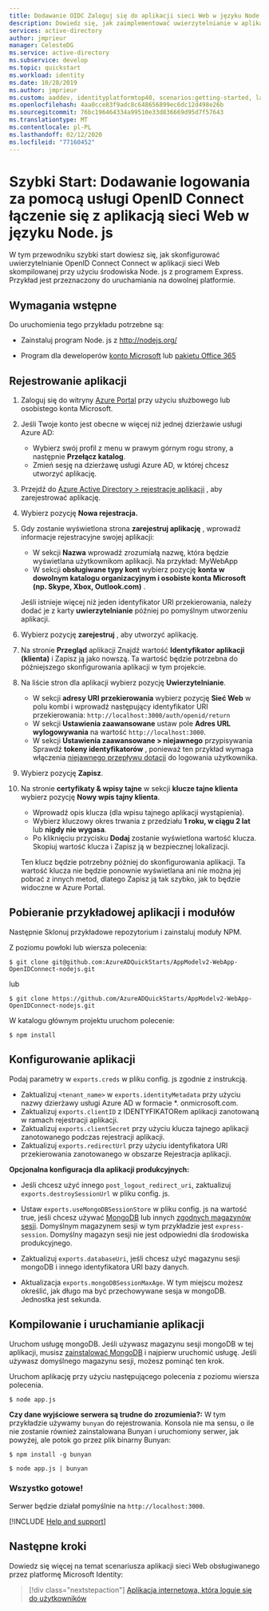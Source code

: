 ```yaml
---
title: Dodawanie OIDC Zaloguj się do aplikacji sieci Web w języku Node. js — platforma tożsamości firmy Microsoft | Azure
description: Dowiedz się, jak zaimplementować uwierzytelnianie w aplikacji sieci Web Node. js za pomocą OpenID Connect Connect.
services: active-directory
author: jmprieur
manager: CelesteDG
ms.service: active-directory
ms.subservice: develop
ms.topic: quickstart
ms.workload: identity
ms.date: 10/28/2019
ms.author: jmprieur
ms.custom: aaddev, identityplatformtop40, scenarios:getting-started, languages:ASP.NET
ms.openlocfilehash: 4aa0cce83f9adc8c648656899ec6dc12d498e26b
ms.sourcegitcommit: 76bc196464334a99510e33d836669d95d7f57643
ms.translationtype: MT
ms.contentlocale: pl-PL
ms.lasthandoff: 02/12/2020
ms.locfileid: "77160452"
---
```

# <a name="quickstart-add-sign-in-using-openid-connect-to-a-nodejs-web-app"></a>Szybki Start: Dodawanie logowania za pomocą usługi OpenID Connect łączenie się z aplikacją sieci Web w języku Node. js

W tym przewodniku szybki start dowiesz się, jak skonfigurować uwierzytelnianie OpenID Connect Connect w aplikacji sieci Web skompilowanej przy użyciu środowiska Node. js z programem Express. Przykład jest przeznaczony do uruchamiania na dowolnej platformie.

## <a name="prerequisites"></a>Wymagania wstępne

Do uruchomienia tego przykładu potrzebne są:

* Zainstaluj program Node. js z http://nodejs.org/

* Program dla deweloperów [konto Microsoft](https://www.outlook.com) lub [pakietu Office 365](/office/developer-program/office-365-developer-program)

## <a name="register-your-application"></a>Rejestrowanie aplikacji 
1. Zaloguj się do witryny [Azure Portal](https://portal.azure.com/) przy użyciu służbowego lub osobistego konta Microsoft.
1. Jeśli Twoje konto jest obecne w więcej niż jednej dzierżawie usługi Azure AD:
    - Wybierz swój profil z menu w prawym górnym rogu strony, a następnie **Przełącz katalog**.
    - Zmień sesję na dzierżawę usługi Azure AD, w której chcesz utworzyć aplikację.

1. Przejdź do [Azure Active Directory > rejestracje aplikacji](https://go.microsoft.com/fwlink/?linkid=2083908) , aby zarejestrować aplikację.

1. Wybierz pozycję **Nowa rejestracja.**

1. Gdy zostanie wyświetlona strona **zarejestruj aplikację** , wprowadź informacje rejestracyjne swojej aplikacji:
    - W sekcji **Nazwa** wprowadź zrozumiałą nazwę, która będzie wyświetlana użytkownikom aplikacji. Na przykład: MyWebApp
    - W sekcji **obsługiwane typy kont** wybierz pozycję **konta w dowolnym katalogu organizacyjnym i osobiste konta Microsoft (np. Skype, Xbox, Outlook.com)** .

    Jeśli istnieje więcej niż jeden identyfikator URI przekierowania, należy dodać je z karty **uwierzytelnianie** później po pomyślnym utworzeniu aplikacji.

1. Wybierz pozycję **zarejestruj** , aby utworzyć aplikację.

1. Na stronie **Przegląd** aplikacji Znajdź wartość **Identyfikator aplikacji (klienta)** i Zapisz ją jako nowszą. Ta wartość będzie potrzebna do późniejszego skonfigurowania aplikacji w tym projekcie.

1. Na liście stron dla aplikacji wybierz pozycję **Uwierzytelnianie**.
    - W sekcji **adresy URI przekierowania** wybierz pozycję **Sieć Web** w polu kombi i wprowadź następujący identyfikator URI przekierowania: `http://localhost:3000/auth/openid/return`
    - W sekcji **Ustawienia zaawansowane** ustaw pole **Adres URL wylogowywania** na wartość `http://localhost:3000`.
    - W sekcji **Ustawienia zaawansowane > niejawnego** przypisywania Sprawdź **tokeny identyfikatorów** , ponieważ ten przykład wymaga włączenia [niejawnego przepływu dotacji](https://docs.microsoft.com/azure/active-directory/develop/v2-oauth2-implicit-grant-flow) do logowania użytkownika.

1. Wybierz pozycję **Zapisz**.

1. Na stronie **certyfikaty & wpisy tajne** w sekcji **klucze tajne klienta** wybierz pozycję **Nowy wpis tajny klienta**.
    - Wprowadź opis klucza (dla wpisu tajnego aplikacji wystąpienia).
    - Wybierz kluczowy okres trwania z przedziału **1 roku, w ciągu 2 lat** lub **nigdy nie wygasa**.
    - Po kliknięciu przycisku **Dodaj** zostanie wyświetlona wartość klucza. Skopiuj wartość klucza i Zapisz ją w bezpiecznej lokalizacji.

    Ten klucz będzie potrzebny później do skonfigurowania aplikacji. Ta wartość klucza nie będzie ponownie wyświetlana ani nie można jej pobrać z innych metod, dlatego Zapisz ją tak szybko, jak to będzie widoczne w Azure Portal.

## <a name="download-the-sample-application-and-modules"></a>Pobieranie przykładowej aplikacji i modułów

Następnie Sklonuj przykładowe repozytorium i zainstaluj moduły NPM.

Z poziomu powłoki lub wiersza polecenia:

`$ git clone git@github.com:AzureADQuickStarts/AppModelv2-WebApp-OpenIDConnect-nodejs.git`

lub

`$ git clone https://github.com/AzureADQuickStarts/AppModelv2-WebApp-OpenIDConnect-nodejs.git`

W katalogu głównym projektu uruchom polecenie:

`$ npm install`  

## <a name="configure-the-application"></a>Konfigurowanie aplikacji

Podaj parametry w `exports.creds` w pliku config. js zgodnie z instrukcją.

* Zaktualizuj `<tenant_name>` w `exports.identityMetadata` przy użyciu nazwy dzierżawy usługi Azure AD w formacie \*. onmicrosoft.com.
* Zaktualizuj `exports.clientID` z IDENTYFIKATORem aplikacji zanotowaną w ramach rejestracji aplikacji.
* Zaktualizuj `exports.clientSecret` przy użyciu klucza tajnego aplikacji zanotowanego podczas rejestracji aplikacji.
* Zaktualizuj `exports.redirectUrl` przy użyciu identyfikatora URI przekierowania zanotowanego w obszarze Rejestracja aplikacji.

**Opcjonalna konfiguracja dla aplikacji produkcyjnych:**

* Jeśli chcesz użyć innego `post_logout_redirect_uri`, zaktualizuj `exports.destroySessionUrl` w pliku config. js.

* Ustaw `exports.useMongoDBSessionStore` w pliku config. js na wartość true, jeśli chcesz używać [MongoDB](https://www.mongodb.com) lub innych [zgodnych magazynów sesji](https://github.com/expressjs/session#compatible-session-stores).
Domyślnym magazynem sesji w tym przykładzie jest `express-session`. Domyślny magazyn sesji nie jest odpowiedni dla środowiska produkcyjnego.

* Zaktualizuj `exports.databaseUri`, jeśli chcesz użyć magazynu sesji mongoDB i innego identyfikatora URI bazy danych.

* Aktualizacja `exports.mongoDBSessionMaxAge`. W tym miejscu możesz określić, jak długo ma być przechowywane sesja w mongoDB. Jednostka jest sekunda.

## <a name="build-and-run-the-application"></a>Kompilowanie i uruchamianie aplikacji

Uruchom usługę mongoDB. Jeśli używasz magazynu sesji mongoDB w tej aplikacji, musisz [zainstalować MongoDB](http://www.mongodb.org/) i najpierw uruchomić usługę. Jeśli używasz domyślnego magazynu sesji, możesz pominąć ten krok.

Uruchom aplikację przy użyciu następującego polecenia z poziomu wiersza polecenia.

```
$ node app.js
```

**Czy dane wyjściowe serwera są trudne do zrozumienia?:** W tym przykładzie używamy `bunyan` do rejestrowania. Konsola nie ma sensu, o ile nie zostanie również zainstalowana Bunyan i uruchomiony serwer, jak powyżej, ale potok go przez plik binarny Bunyan:

```
$ npm install -g bunyan

$ node app.js | bunyan
```

### <a name="youre-done"></a>Wszystko gotowe!

Serwer będzie działał pomyślnie na `http://localhost:3000`.

[!INCLUDE [Help and support](../../../includes/active-directory-develop-help-support-include.md)]

## <a name="next-steps"></a>Następne kroki
Dowiedz się więcej na temat scenariusza aplikacji sieci Web obsługiwanego przez platformę Microsoft Identity:
> [!div class="nextstepaction"]
> [Aplikacja internetowa, która loguje się do użytkowników](scenario-web-app-sign-user-overview.md)
